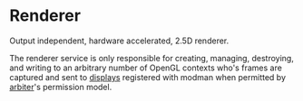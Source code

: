 # Renderer

Output independent, hardware accelerated, 2.5D renderer.

The renderer service is only responsible for creating, managing, destroying, and writing to an arbitrary number of OpenGL contexts who's frames are captured and sent to [displays](/docs/components/clover-hub/server/modman/modules/components/display) registered with modman when permitted by [arbiter](/docs/components/clover-hub/server/arbiter/intro)'s permission model. 
